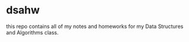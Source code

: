 # dsahw

this repo contains all of my notes and homeworks for my Data Structures and Algorithms class. 
